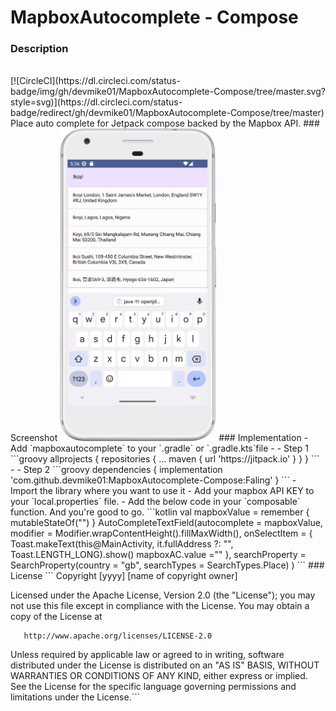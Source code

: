 # MapboxAutocomplete - Compose
### Description
<br/>
[![CircleCI](https://dl.circleci.com/status-badge/img/gh/devmike01/MapboxAutocomplete-Compose/tree/master.svg?style=svg)](https://dl.circleci.com/status-badge/redirect/gh/devmike01/MapboxAutocomplete-Compose/tree/master)
<br/>
Place auto complete for Jetpack compose backed by the Mapbox API.
### Screenshot
<img src="/assets/Screenshot_20230505_173705.png" 
width="250px" height="500px"/>
### Implementation
- Add `mapboxautocomplete` to your `.gradle` or `.gradle.kts`file
- - Step 1
```groovy
allprojects {
		repositories {
			...
			maven { url 'https://jitpack.io' }
		}
	}
```
- - Step 2
```groovy
dependencies {
	        implementation 'com.github.devmike01:MapboxAutocomplete-Compose:Faling'
	}
```
- Import the library where you want to use it
- Add your mapbox API KEY to your `local.properties` file.
- Add the below code in your `composable` function.
And you're good to go.
```kotlin
  val mapboxValue = remember {
    mutableStateOf("")
}
AutoCompleteTextField(autocomplete = mapboxValue,
    modifier = Modifier.wrapContentHeight().fillMaxWidth(),
    onSelectItem = {
        Toast.makeText(this@MainActivity,
            it.fullAddress ?: "", Toast.LENGTH_LONG).show()
        mapboxAC.value =""
    }, searchProperty = SearchProperty(country = "gb",
        searchTypes = SearchTypes.Place)
)
```
### License
```
Copyright [yyyy] [name of copyright owner]

Licensed under the Apache License, Version 2.0 (the "License");
you may not use this file except in compliance with the License.
You may obtain a copy of the License at

       http://www.apache.org/licenses/LICENSE-2.0

Unless required by applicable law or agreed to in writing, software
distributed under the License is distributed on an "AS IS" BASIS,
WITHOUT WARRANTIES OR CONDITIONS OF ANY KIND, either express or implied.
See the License for the specific language governing permissions and
limitations under the License.```